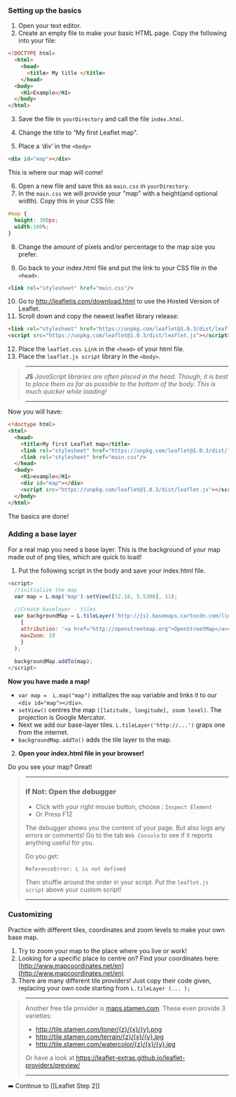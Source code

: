 ### Setting up the basics 

1. Open your text editor.
2. Create an empty file to make your basic HTML page. Copy the following into your file:

``` html
<!DOCTYPE html>
  <html>
    <head>
      <title> My title </title>
    </head>
  <body>
    <H1>Example</H1>
  </body>
</html>
```

3. Save the file in `yourDirectory` and call the file `index.html`.

4. Change the title to “My first Leaflet map".
5. Place a ‘div’ in the `<body>` 

``` html
<div id="map"></div>
```
This is where our map will come!

6. Open a new file and save this as `main.css` in `yourDirectory`. 
7. In the `main.css` we will provide your "map" with a height(and optional width). Copy this in your CSS file:

``` css
#map { 
  height: 300px; 
  width:100%;
} 
```
8. Change the amount of pixels and/or percentage to the map size you prefer.

9. Go back to your index.html file and put the link to your CSS file in the `<head>`.

``` html
<link rel="stylesheet" href="main.css"/>
```

10. Go to http://leafletjs.com/download.html to use the Hosted Version of Leaflet.
11. Scroll down and copy the newest leaflet library release:

``` html
<link rel="stylesheet" href="https://unpkg.com/leaflet@1.0.3/dist/leaflet.css" />
<script src="https://unpkg.com/leaflet@1.0.3/dist/leaflet.js"></script>
```
12. Place the `leaflet.css Link` in the `<head>` of your html file.
13. Place the `leaflet.js script` library in the `<body>`. 

> ***
> **JS** *JavaScript libraries are often placed in the head. Though, it is best to place them as far as possible to the bottom of the body. This is much quicker while loading!*
> ***

Now you will have:

``` html
<!doctype html>
<html>
  <head>
    <title>My first Leaflet map</title>  
    <link rel="stylesheet" href="https://unpkg.com/leaflet@1.0.3/dist/leaflet.css" />
    <link rel="stylesheet" href="main.css"/>
  </head>   
  <body>
    <H1>example</H1>
    <div id="map"></div>
    <script src="https://unpkg.com/leaflet@1.0.3/dist/leaflet.js"></script>
  </body>
</html>
```
The basics are done! 

### Adding a base layer

For a real map you need a base layer. This is the background of your map made out of png tiles, which are quick to load!

1. Put the following script in the body and save your index.html file. 

``` js
<script>
  //initialize the map         
  var map = L.map('map').setView([52.18, 5.5308], 11);
  
  //Create baselayer - tiles         
  var backgroundMap = L.tileLayer('http://{s}.basemaps.cartocdn.com/light_all/{z}/{x}/{y}.png',
    {
    attribution: '<a href="http://openstreetmap.org">OpenStreetMap</a>contributors, <a href="http://creativecommons.org/licenses/by-sa/2.0/">CC-BY-SA</a>',
    maxZoom: 19
    }
  );
  
  backgroundMap.addTo(map);
</script>
``` 

**Now you have made a map!**

* `var map =  L.map("map")` initializes the `map` variable and links it to our `<div id="map"></div>`.
* `setView()` centres the map `([latitude, longitude], zoom level)`. The projection is Google Mercator. 
* Next we add our base-layer tiles. `L.tileLayer('http://...')` graps one from the internet. 
* `backgroundMap.addTo()` adds the tile layer to the map.

2. **Open your index.html file in your browser!**

Do you see your map? Great! 

> ***
> ### If Not: Open the debugger 
> 
> * Click with your right mouse button, choose : `Inspect Element`
> * Or Press F12
> 
> The debugger shows you the content of your page. But also logs any errors or comments! 
> Go to the tab `Web Console` to see if it reports anything useful for you.
> 
> Do you get:
> 
> `ReferenceError: L is not defined`
> 
> Then shuffle around the order in your script. Put the `leaflet.js script` above your custom script!
> ***

### Customizing

Practice with different tiles, coordinates and zoom levels to make your own base map. 

1. Try to zoom your map to the place where you live or work! 
2. Looking for a specific place to centre on? Find your coordinates here: [http://www.mapcoordinates.net/en](http://www.mapcoordinates.net/en)
3. There are many different tile providers! Just copy their code given, replacing your own code starting from `L.tileLayer (... );`

> ***
> Another free tile provider is [maps.stamen.com](maps.stamen.com). These even provide 3 varieties:
> 
  > * http://tile.stamen.com/toner/{z}/{x}/{y}.png
  > * http://tile.stamen.com/terrain/{z}/{x}/{y}.jpg
  > * http://tile.stamen.com/watercolor/{z}/{x}/{y}.jpg
> 
> Or have a look at https://leaflet-extras.github.io/leaflet-providers/preview/ 
> *** 



:arrow_right: Continue to [[Leaflet Step 2]]